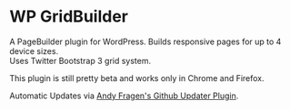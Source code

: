 WP GridBuilder
===============

A PageBuilder plugin for WordPress. Builds responsive pages for up to 4 device sizes.  
Uses Twitter Bootstrap 3 grid system.

This plugin is still pretty beta and works only in Chrome and Firefox.

Automatic Updates via [Andy Fragen's Github Updater Plugin](https://github.com/afragen/github-updater).
